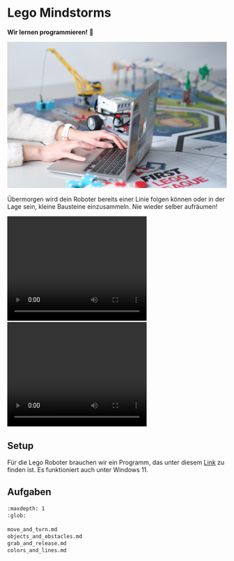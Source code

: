 # Lego Mindstorms

**Wir lernen programmieren!** 🥳

<img src="../_static/iidwfm-presentationen-20.jpg" alt="">

Übermorgen wird dein Roboter bereits einer Linie folgen können oder
in der Lage sein, kleine Bausteine einzusammeln. Nie wieder selber aufräumen!

<video width="320" height="240" controls>
  <source src="../_static/i04_Legomindstorms.mp4" type="video/mp4">
Your browser does not support the video tag.
</video>

<video width="320" height="240" controls>
  <source src="../_static/VID-20221110-WA0000.mp4" type="video/mp4">
Your browser does not support the video tag.
</video>

## Setup

Für die Lego Roboter brauchen wir ein Programm, das unter diesem
[Link](https://education.lego.com/de-de/downloads/retiredproducts/mindstorms-ev3-lab/software) zu finden ist. Es funktioniert auch unter Windows 11.

## Aufgaben

```{toctree}
:maxdepth: 1
:glob:

move_and_turn.md
objects_and_obstacles.md
grab_and_release.md
colors_and_lines.md

```
